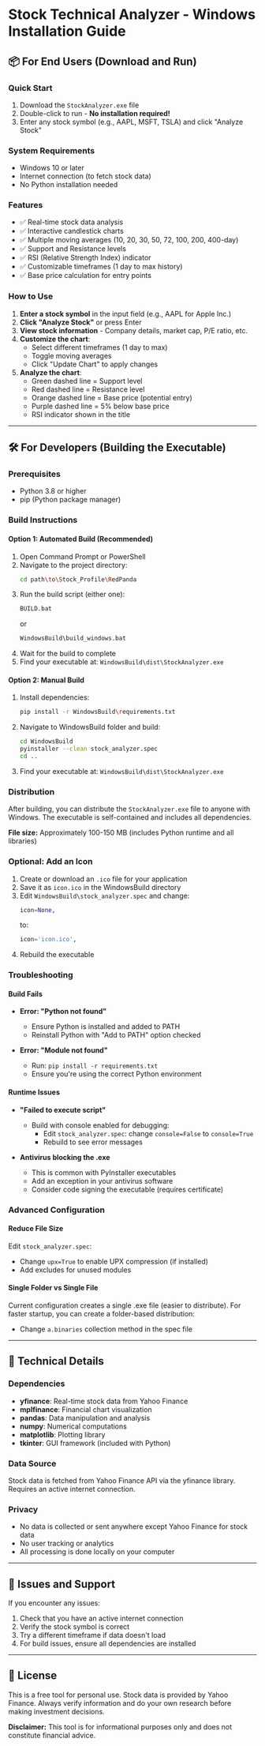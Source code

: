 # Stock Technical Analyzer - Windows Installation Guide

## 📦 For End Users (Download and Run)

### Quick Start
1. Download the `StockAnalyzer.exe` file
2. Double-click to run - **No installation required!**
3. Enter any stock symbol (e.g., AAPL, MSFT, TSLA) and click "Analyze Stock"

### System Requirements
- Windows 10 or later
- Internet connection (to fetch stock data)
- No Python installation needed

### Features
- ✅ Real-time stock data analysis
- ✅ Interactive candlestick charts
- ✅ Multiple moving averages (10, 20, 30, 50, 72, 100, 200, 400-day)
- ✅ Support and Resistance levels
- ✅ RSI (Relative Strength Index) indicator
- ✅ Customizable timeframes (1 day to max history)
- ✅ Base price calculation for entry points

### How to Use
1. **Enter a stock symbol** in the input field (e.g., AAPL for Apple Inc.)
2. **Click "Analyze Stock"** or press Enter
3. **View stock information** - Company details, market cap, P/E ratio, etc.
4. **Customize the chart**:
   - Select different timeframes (1 day to max)
   - Toggle moving averages
   - Click "Update Chart" to apply changes
5. **Analyze the chart**:
   - Green dashed line = Support level
   - Red dashed line = Resistance level
   - Orange dashed line = Base price (potential entry)
   - Purple dashed line = 5% below base price
   - RSI indicator shown in the title

---

## 🛠️ For Developers (Building the Executable)

### Prerequisites
- Python 3.8 or higher
- pip (Python package manager)

### Build Instructions

#### Option 1: Automated Build (Recommended)
1. Open Command Prompt or PowerShell
2. Navigate to the project directory:
   ```bash
   cd path\to\Stock_Profile\RedPanda
   ```
3. Run the build script (either one):
   ```bash
   BUILD.bat
   ```
   or
   ```bash
   WindowsBuild\build_windows.bat
   ```
4. Wait for the build to complete
5. Find your executable at: `WindowsBuild\dist\StockAnalyzer.exe`

#### Option 2: Manual Build
1. Install dependencies:
   ```bash
   pip install -r WindowsBuild\requirements.txt
   ```
2. Navigate to WindowsBuild folder and build:
   ```bash
   cd WindowsBuild
   pyinstaller --clean stock_analyzer.spec
   cd ..
   ```
3. Find your executable at: `WindowsBuild\dist\StockAnalyzer.exe`

### Distribution
After building, you can distribute the `StockAnalyzer.exe` file to anyone with Windows.
The executable is self-contained and includes all dependencies.

**File size:** Approximately 100-150 MB (includes Python runtime and all libraries)

### Optional: Add an Icon
1. Create or download an `.ico` file for your application
2. Save it as `icon.ico` in the WindowsBuild directory
3. Edit `WindowsBuild\stock_analyzer.spec` and change:
   ```python
   icon=None,
   ```
   to:
   ```python
   icon='icon.ico',
   ```
4. Rebuild the executable

### Troubleshooting

#### Build Fails
- **Error: "Python not found"**
  - Ensure Python is installed and added to PATH
  - Reinstall Python with "Add to PATH" option checked

- **Error: "Module not found"**
  - Run: `pip install -r requirements.txt`
  - Ensure you're using the correct Python environment

#### Runtime Issues
- **"Failed to execute script"**
  - Build with console enabled for debugging:
    - Edit `stock_analyzer.spec`: change `console=False` to `console=True`
    - Rebuild to see error messages

- **Antivirus blocking the .exe**
  - This is common with PyInstaller executables
  - Add an exception in your antivirus software
  - Consider code signing the executable (requires certificate)

### Advanced Configuration

#### Reduce File Size
Edit `stock_analyzer.spec`:
- Change `upx=True` to enable UPX compression (if installed)
- Add excludes for unused modules

#### Single Folder vs Single File
Current configuration creates a single .exe file (easier to distribute).
For faster startup, you can create a folder-based distribution:
- Change `a.binaries` collection method in the spec file

---

## 📝 Technical Details

### Dependencies
- **yfinance**: Real-time stock data from Yahoo Finance
- **mplfinance**: Financial chart visualization
- **pandas**: Data manipulation and analysis
- **numpy**: Numerical computations
- **matplotlib**: Plotting library
- **tkinter**: GUI framework (included with Python)

### Data Source
Stock data is fetched from Yahoo Finance API via the yfinance library.
Requires an active internet connection.

### Privacy
- No data is collected or sent anywhere except Yahoo Finance for stock data
- No user tracking or analytics
- All processing is done locally on your computer

---

## 🐛 Issues and Support

If you encounter any issues:
1. Check that you have an active internet connection
2. Verify the stock symbol is correct
3. Try a different timeframe if data doesn't load
4. For build issues, ensure all dependencies are installed

---

## 📜 License

This is a free tool for personal use. Stock data is provided by Yahoo Finance.
Always verify information and do your own research before making investment decisions.

**Disclaimer:** This tool is for informational purposes only and does not constitute financial advice.


